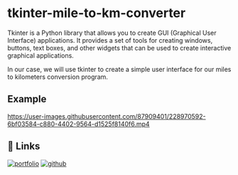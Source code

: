# tkinter-mile-to-km-converter


Tkinter is a Python library that allows you to create GUI (Graphical User Interface) applications. It provides a set of tools for creating windows, buttons, text boxes, and other widgets that can be used to create interactive graphical applications. 

In our case, we will use tkinter to create a simple user interface for our miles to kilometers conversion program.

## Example
https://user-images.githubusercontent.com/87909401/228970592-6bf03584-c880-4402-9564-d1525f8140f6.mp4


## 🔗 Links
[![portfolio](https://img.shields.io/badge/my_portfolio-000?style=for-the-badge&logo=appveyor&logoColor=white)](https://nicolas-cordeiro.webflow.io/)
[![github](https://img.shields.io/github/followers/nicodeiro?style=social)](https://github.com/nicodeiro)
